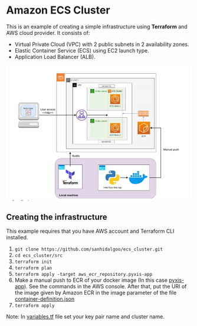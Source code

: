 # Amazon ECS Cluster

This is an example of creating a simple infrastructure using **Terraform** and AWS cloud provider. It consists of:
- Virtual Private Cloud (VPC) with 2 public subnets in 2 availability zones.
- Elastic Container Service (ECS) using EC2 launch type. 
- Application Load Balancer (ALB).

![](docs/HighLevelArquitecture.png)

## Creating the infrastructure

This example requires that you have AWS account and Terraform CLI installed.

1. `git clone https://github.com/sanhidalgoo/ecs_cluster.git`
2. `cd ecs_cluster/src`
3. `terraform init`
4. `terraform plan`
5. `terraform apply -target aws_ecr_repository.pyxis-app`
6. Make a manual push to ECR of your docker image (In this case [pyxis-app](pyxis-app)). See the commands in the AWS console.
After that, put the URI of the image given by Amazon ECR in the image parameter of the file [container-definition.json](src/container-definitions/container-def.json)
7. `terraform apply`

Note: In [variables.tf](src/variables.tf) file set your key pair name and cluster name.

